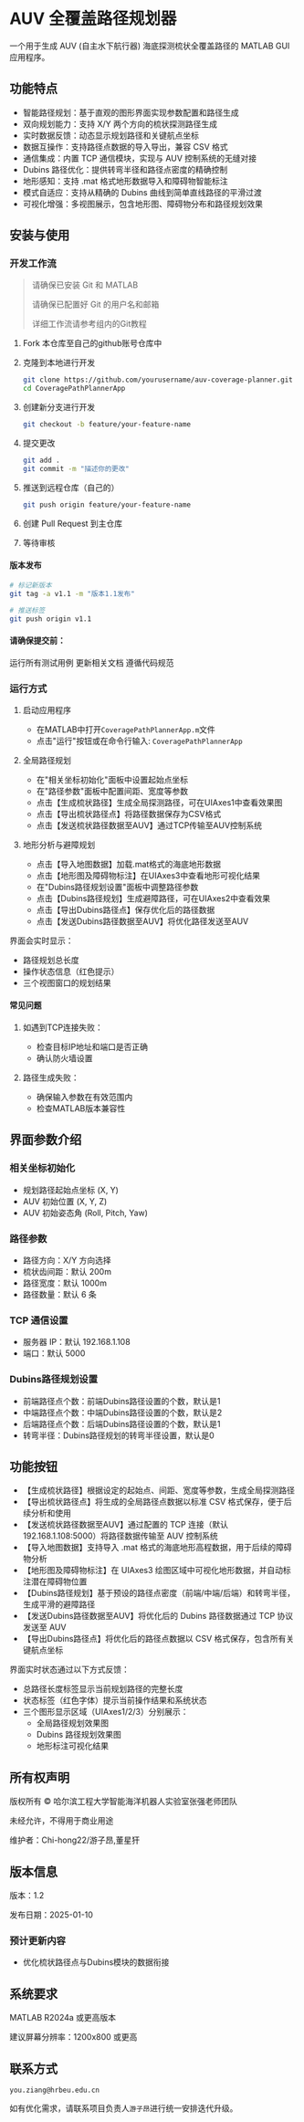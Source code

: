 # AUV 全覆盖路径规划器

一个用于生成 AUV (自主水下航行器) 海底探测梳状全覆盖路径的 MATLAB GUI 应用程序。

## 功能特点

- 智能路径规划：基于直观的图形界面实现参数配置和路径生成
- 双向规划能力：支持 X/Y 两个方向的梳状探测路径生成
- 实时数据反馈：动态显示规划路径和关键航点坐标
- 数据互操作：支持路径点数据的导入导出，兼容 CSV 格式
- 通信集成：内置 TCP 通信模块，实现与 AUV 控制系统的无缝对接
- Dubins 路径优化：提供转弯半径和路径点密度的精确控制
- 地形感知：支持 .mat 格式地形数据导入和障碍物智能标注
- 模式自适应：支持从精确的 Dubins 曲线到简单直线路径的平滑过渡
- 可视化增强：多视图展示，包含地形图、障碍物分布和路径规划效果

## 安装与使用

### 开发工作流

> 请确保已安装 Git 和 MATLAB
> 
> 请确保已配置好 Git 的用户名和邮箱
> 
> 详细工作流请参考组内的Git教程

1. Fork 本仓库至自己的github账号仓库中
2. 克隆到本地进行开发

    ```bash
    git clone https://github.com/yourusername/auv-coverage-planner.git
    cd CoveragePathPlannerApp
    ```

3. 创建新分支进行开发

    ```bash
    git checkout -b feature/your-feature-name
    ```

4. 提交更改

    ```bash
    git add .
    git commit -m "描述你的更改"
    ```

5. 推送到远程仓库（自己的）

    ```bash
    git push origin feature/your-feature-name
    ```

6. 创建 Pull Request 到主仓库
7. 等待审核

#### 版本发布

```bash
# 标记新版本
git tag -a v1.1 -m "版本1.1发布"

# 推送标签
git push origin v1.1
```

#### 请确保提交前：

运行所有测试用例
更新相关文档
遵循代码规范

### 运行方式

1. 启动应用程序
   - 在MATLAB中打开`CoveragePathPlannerApp.m`文件
   - 点击"运行"按钮或在命令行输入: `CoveragePathPlannerApp`

2. 全局路径规划
   - 在"相关坐标初始化"面板中设置起始点坐标
   - 在"路径参数"面板中配置间距、宽度等参数
   - 点击【生成梳状路径】生成全局探测路径，可在UIAxes1中查看效果图
   - 点击【导出梳状路径点】将路径数据保存为CSV格式
   - 点击【发送梳状路径数据至AUV】通过TCP传输至AUV控制系统

3. 地形分析与避障规划
   - 点击【导入地图数据】加载.mat格式的海底地形数据
   - 点击【地形图及障碍物标注】在UIAxes3中查看地形可视化结果
   - 在"Dubins路径规划设置"面板中调整路径参数
   - 点击【Dubins路径规划】生成避障路径，可在UIAxes2中查看效果
   - 点击【导出Dubins路径点】保存优化后的路径数据
   - 点击【发送Dubins路径数据至AUV】将优化路径发送至AUV

界面会实时显示：
- 路径规划总长度
- 操作状态信息（红色提示）
- 三个视图窗口的规划结果

#### 常见问题

1. 如遇到TCP连接失败：

   - 检查目标IP地址和端口是否正确
   - 确认防火墙设置
  
2. 路径生成失败：

   - 确保输入参数在有效范围内
   - 检查MATLAB版本兼容性

## 界面参数介绍

### 相关坐标初始化

- 规划路径起始点坐标 (X, Y)
- AUV 初始位置 (X, Y, Z)
- AUV 初始姿态角 (Roll, Pitch, Yaw)

### 路径参数

- 路径方向：X/Y 方向选择
- 梳状齿间距：默认 200m
- 路径宽度：默认 1000m
- 路径数量：默认 6 条

### TCP 通信设置

- 服务器 IP：默认 192.168.1.108
- 端口：默认 5000

### Dubins路径规划设置

- 前端路径点个数：前端Dubins路径设置的个数，默认是1
- 中端路径点个数：中端Dubins路径设置的个数，默认是2
- 后端路径点个数：后端Dubins路径设置的个数，默认是1
- 转弯半径：Dubins路径规划的转弯半径设置，默认是0

## 功能按钮

- 【生成梳状路径】根据设定的起始点、间距、宽度等参数，生成全局探测路径
- 【导出梳状路径点】将生成的全局路径点数据以标准 CSV 格式保存，便于后续分析和使用
- 【发送梳状路径数据至AUV】通过配置的 TCP 连接（默认 192.168.1.108:5000）将路径数据传输至 AUV 控制系统
- 【导入地图数据】支持导入 .mat 格式的海底地形高程数据，用于后续的障碍物分析
- 【地形图及障碍物标注】在 UIAxes3 绘图区域中可视化地形数据，并自动标注潜在障碍物位置
- 【Dubins路径规划】基于预设的路径点密度（前端/中端/后端）和转弯半径，生成平滑的避障路径
- 【发送Dubins路径数据至AUV】将优化后的 Dubins 路径数据通过 TCP 协议发送至 AUV
- 【导出Dubins路径点】将优化后的路径点数据以 CSV 格式保存，包含所有关键航点坐标

界面实时状态通过以下方式反馈：

- 总路径长度标签显示当前规划路径的完整长度
- 状态标签（红色字体）提示当前操作结果和系统状态
- 三个图形显示区域（UIAxes1/2/3）分别展示：
  - 全局路径规划效果图
  - Dubins 路径规划效果图
  - 地形标注可视化结果

## 所有权声明

版权所有 © 哈尔滨工程大学智能海洋机器人实验室张强老师团队

未经允许，不得用于商业用途

维护者：Chi-hong22/游子昂,董星犴

## 版本信息

版本：1.2

发布日期：2025-01-10

### 预计更新内容

- 优化梳状路径点与Dubins模块的数据衔接
  
## 系统要求

MATLAB R2024a 或更高版本

建议屏幕分辨率：1200x800 或更高

## 联系方式

`you.ziang@hrbeu.edu.cn`

如有优化需求，请联系项目负责人`游子昂`进行统一安排迭代升级。